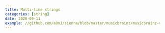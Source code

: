 ```yaml
---
title: Multi-line strings
categories: [string]
date: 2020-09-11
example: //github.com/a8nJ/sienna/blob/master/musicbrainz/musicbrainz-views.php
---
```


